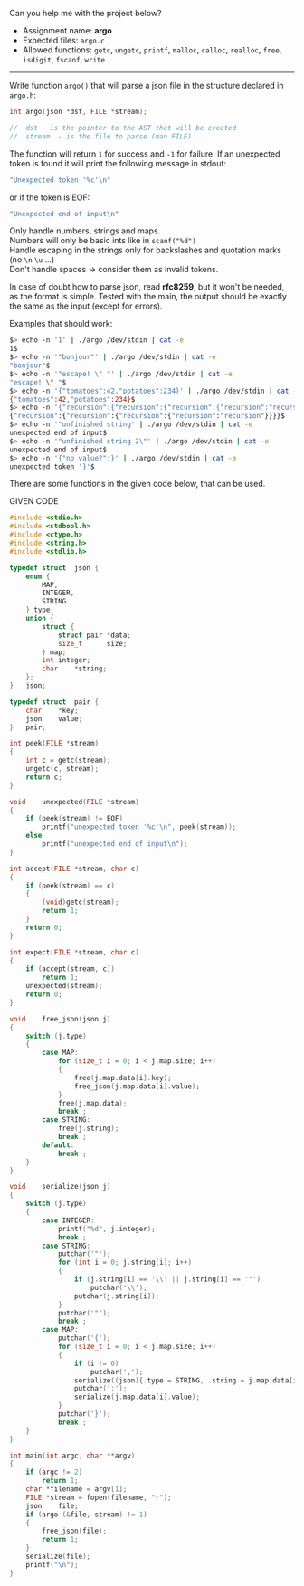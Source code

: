 Can you help me with the project below?

- Assignment name: **argo**
- Expected files: `argo.c`
- Allowed functions: `getc`, `ungetc`, `printf`, `malloc`, `calloc`, `realloc`, `free`, `isdigit`, `fscanf`, `write`
-----------------
Write function `argo()` that will parse a json file in the structure declared in `argo.h`:

```c
int	argo(json *dst, FILE *stream);

//	dst	- is the pointer to the AST that will be created
//	stream	- is the file to parse (man FILE)
```

The function will return `1` for success and `-1` for failure.
If an unexpected token is found it will print the following message in stdout:
```c
"Unexpected token '%c'\n"
```
or if the token is EOF:
```c
"Unexpected end of input\n"
```

Only handle numbers, strings and maps. \
Numbers will only be basic ints like in `scanf("%d")` \
Handle escaping in the strings only for backslashes and quotation marks (no `\n` `\u` ...) \
Don't handle spaces -> consider them as invalid tokens.

In case of doubt how to parse json, read **rfc8259**, but it won't be needed, as the format is simple. Tested with the main, the output should be exactly the same as the input (except for errors).

Examples that should work:

```bash
$> echo -n '1' | ./argo /dev/stdin | cat -e
1$
$> echo -n '"bonjour"' | ./argo /dev/stdin | cat -e
"bonjour"$
$> echo -n '"escape! \" "' | ./argo /dev/stdin | cat -e
"escape! \" "$
$> echo -n '{"tomatoes":42,"potatoes":234}' | ./argo /dev/stdin | cat -e
{"tomatoes":42,"potatoes":234}$
$> echo -n '{"recursion":{"recursion":{"recursion":{"recursion":"recursion"}}}}' | ./argo /dev/stdin | cat -e
{"recursion":{"recursion":{"recursion":{"recursion":"recursion"}}}}$
$> echo -n '"unfinished string' | ./argo /dev/stdin | cat -e
unexpected end of input$
$> echo -n '"unfinished string 2\"' | ./argo /dev/stdin | cat -e
unexpected end of input$
$> echo -n '{"no value?":}' | ./argo /dev/stdin | cat -e
unexpected token '}'$
```

There are some functions in the given code below, that can be used.

GIVEN CODE

```c
#include <stdio.h>
#include <stdbool.h>
#include <ctype.h>
#include <string.h>
#include <stdlib.h>

typedef struct	json {
	enum {
		MAP,
		INTEGER,
		STRING
	} type;
	union {
		struct {
			struct pair	*data;
			size_t		size;
		} map;
		int	integer;
		char	*string;
	};
}	json;

typedef struct	pair {
	char	*key;
	json	value;
}	pair;

int	peek(FILE *stream)
{
	int	c = getc(stream);
	ungetc(c, stream);
	return c;
}

void	unexpected(FILE *stream)
{
	if (peek(stream) != EOF)
		printf("unexpected token '%c'\n", peek(stream));
	else
		printf("unexpected end of input\n");
}

int	accept(FILE *stream, char c)
{
	if (peek(stream) == c)
	{
		(void)getc(stream);
		return 1;
	}
	return 0;
}

int	expect(FILE *stream, char c)
{
	if (accept(stream, c))
		return 1;
	unexpected(stream);
	return 0;
}

void	free_json(json j)
{
	switch (j.type)
	{
		case MAP:
			for (size_t i = 0; i < j.map.size; i++)
			{
				free(j.map.data[i].key);
				free_json(j.map.data[i].value);
			}
			free(j.map.data);
			break ;
		case STRING:
			free(j.string);
			break ;
		default:
			break ;
	}
}

void	serialize(json j)
{
	switch (j.type)
	{
		case INTEGER:
			printf("%d", j.integer);
			break ;
		case STRING:
			putchar('"');
			for (int i = 0; j.string[i]; i++)
			{
				if (j.string[i] == '\\' || j.string[i] == '"')
					putchar('\\');
				putchar(j.string[i]);
			}
			putchar('"');
			break ;
		case MAP:
			putchar('{');
			for (size_t i = 0; i < j.map.size; i++)
			{
				if (i != 0)
					putchar(',');
				serialize((json){.type = STRING, .string = j.map.data[i].key});
				putchar(':');
				serialize(j.map.data[i].value);
			}
			putchar('}');
			break ;
	}
}

int	main(int argc, char **argv)
{
	if (argc != 2)
		return 1;
	char *filename = argv[1];
	FILE *stream = fopen(filename, "r");
	json	file;
	if (argo (&file, stream) != 1)
	{
		free_json(file);
		return 1;
	}
	serialize(file);
	printf("\n");
}
```
